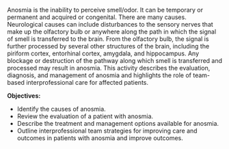 Anosmia is the inability to perceive smell/odor. It can be temporary or permanent and acquired or congenital. There are many causes. Neurological causes can include disturbances to the sensory nerves that make up the olfactory bulb or anywhere along the path in which the signal of smell is transferred to the brain. From the olfactory bulb, the signal is further processed by several other structures of the brain, including the piriform cortex, entorhinal cortex, amygdala, and hippocampus. Any blockage or destruction of the pathway along which smell is transferred and processed may result in anosmia. This activity describes the evaluation, diagnosis, and management of anosmia and highlights the role of team-based interprofessional care for affected patients.

**Objectives:**
- Identify the causes of anosmia.
- Review the evaluation of a patient with anosmia.
- Describe the treatment and management options available for anosmia.
- Outline interprofessional team strategies for improving care and outcomes in patients with anosmia and improve outcomes.